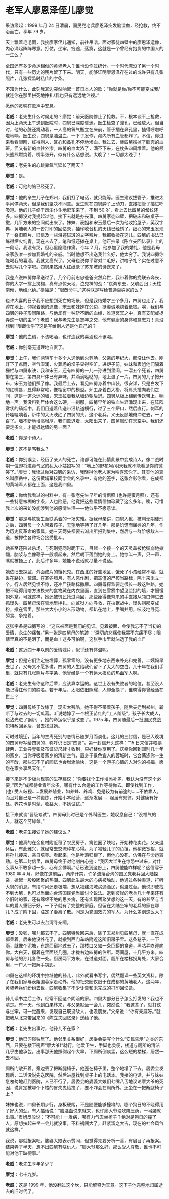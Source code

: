 ﻿# 老军人廖恩泽侄儿廖觉

采访缘起：1999 年月 24 日清晨，国民党老兵廖恩泽突发脑溢血，经抢救，终不治而亡，享年 79 岁。

天上飘着毛毛雨，我接廖家侄儿通知，前往吊唁。面对家徒四壁中的廖恩泽遗像，内心涌起阵阵寒意。打仗，坐牢，穷途，落寞，这就是一个曾经有抱负的中国人的一生么？

全国还有多少命运相似的黄埔老人？谁也没作过统计。一个时代淹没了另一个时代，只有一些历史的残片留了下来。明天，能够证明廖恩泽存在过的或许只有几张照片，几张探监时私传的字条。

不知为什么，此刻我耳边突然响起一首日本人的歌：“你就是你/你不可能变成我/就连你在那里拼死地挣扎/我也只有远远地注视。”

愿他的灵魂在歌声中安息。

**老威**：老先生什么时候走的？廖觉：前天医院停止了抢救。不，根本谈不上抢救，因为上两天上午送到医院时，四舅已深度昏迷。医生检查了瞳孔，已经放大。但当时，他的心脏还跳动着，一人高的氧气瓶立在床前，管子插在鼻孔里，抽得呼啦呼啦地响。医生说，四舅是脑溢血，一下子发作，颅内所有血管都炸了。不信，你过来看看眼睛，红得刺人，耳心和鼻孔不停地渗血。我过去，替四舅揩掉了脑壳的血斑，但又有新的血往外渗。四舅的血太浓了，滴不下来，在枕头四周堆着。他的额头熊熊燃烧着，嘴半张开，似有什么话想说。太晚了！一切都太晚了！

**老威**：老先生的心跳靠氧气延长了两天？

**廖觉**：是。

**老威**：可他的脑已经死了。

**廖觉**：他的亲生儿子在郑州，我们打了电话，就只能等。医生建议拔管子，推进太平间停两天，但是我们坚决不同意。医生就在四舅脖子上动刀，直接把管子插进呼吸道。他的儿子终于风尘仆仆地赶车来了，不到 50 岁，看上去比四舅的皱纹还多。四舅没对我提起过他。接下去就是办丧事。四舅家徒四壁，把破床和破桌子一撤，几平方米的空间就出来了。妹妹、表姐和宋玉最后一次为他收拾屋子，英汉字典、黄埔老人的一沓打印的回忆录，袖珍收音机的天线已经锈了。细心的宋玉发现了一叠旧照片、旧信及一些泪迹斑斑的文字残片，我都收捡在这儿。四舅的书法已练得炉火纯青，现在人去了，笔和纸还摊在桌上，他正抄录《陈立夫回忆录》上的一段话。我没有哭，但心里隐隐作痛。今年 2 月，他参加了我的婚礼，他是我母亲家族唯一参加我婚礼的亲戚。当时他想不出送我什么好，他太穷了。我说四舅你能喝我的喜酒，我就太高兴了。父母也说你平常对二毛好，讲啥子礼？实在过意不去就写几个字吧。四舅果然用大红纸录了苏东坡的诗送来了。

我差点说四舅你早送过了。几个月前忠忠爸爸突然弃世，我带着你的挽联去奔丧，你的大字一撑上灵棚，真有点惊天地、泣鬼神的劲：“哀鸿东去，父魂西归；天柱南倾，地维北绝。”横幅是：“限哉命乎。”这种联是写给普通百姓家的么？

也许大喜的日子我不应想到死亡的场景，但是我结婚才三个多月，四舅也走了。我蹲在地上，仰视着他的遗像，宋玉和妹妹在旁边，挺虔诚地烧着纸钱。唉，我们与四舅的孙子形同陌路，与他却有一种斩不断的血缘，难道冥冥之中，真有支配或捉弄这一切的主宰？老威：我与老先生是忘年之交，他有健康的身体和意志力！真没想到!“限哉命乎”?这是写给别人还是他自己的？

**廖觉**：他的血稠，不该喝酒，也许连我的喜酒也不该喝。

**老威**：你别毫无道理地自责了。

**廖觉**：上午，我们两辆车十多个人送他到火葬场，父亲的年纪大，都没让他去。刚好下了点雨，空气湿润，火葬场的坝子显得空旷。进炉子前，妹妹和表姐他们隔着栅栏与四舅永诀，我和宋玉，还有四舅的一儿一孙进到里间。一溜五个死者，四舅排在第三，第四具尸体已有异味，并滴滴哒哒的，地上湿了一片。四舅的儿子掀开布，宋玉为他们照了像。我最后上去，看见四舅身着中山装，很安详，只是白发下的红嘴唇，显得非常艳，像柜窗中的模型。炉工身着白大褂，将肩头插向我们之间，这是一道永远的墙，宋玉拉着我从墙边朝后退。四舅从板上翻到传送带上，嘣地一声。我没料到尸体会这么硬，一刹那，四舅早年的铁血生涯涌现出来，在阵阵雾状的硝烟中，我们目送着传送带沿轨道横行，过了三个炉口，然后直行。刺耳的铃哇哇响着，炉中的大火映红了四舅的头，这个老兵，义无反顾地俯冲进去，一了百了。墙不断地增高增厚，我们败退着，太阳出来了，四舅飘动在天空中。我们还要走多久，才能抵达墙的另一面？

**老威**：你是个诗人。

**廖觉**：这不是骂我么？

**老威**：你别误会，经历了亲人的死亡，谁都可能在此情此景中变成诗人，像二战时期一位即将进毒气室的犹太小姑娘写的：“地上的野花呵/明天我就不能看见你的微笑了。”廖觉：我读过你对四舅的采访，我晓得他老人家为啥喜欢你了。其实他的真名叫廖岳中，这份黄埔军校同学会的名录中，有他的签字，这张合影你看，在成都的黄埔军人都在上面，这是我四舅。

**老威**：你给我看过的材料中，有一张老先生早年的情侣照 (也许是蜜月照)，还有一些特意裱糊的字条，人也险恶，他竟把这些爱情信物珍藏了这么多年。唉，可惜我上次的采访没能涉到他的感情生活——他似乎不愿意谈。

**廖觉**：那是与铁窗生涯联系着的一场灾难。据我母亲讲，四舅入狱，被判无期徒刑之后，四舅母一个人带着孩子，无望地等待了好几年。那是饥馑而屈辱的几年，作为历史反革命的家属，她三天两头都要去派出所报到集中，然后与一群阶级敌人一道，被押往各种场合接受批斗。

她甚至还陪过杀场，与死刑犯同时跪下去，目睹一个接一个的天灵盖被枪弹崩地掀翻，脑浆与血像鞭子一般喷起来，然后朝下落到她的身上。她惊叫一声，只一声，嘴就被捂上了。此后许多年，她能不说话就尽量不说话。

她依旧去探监，外面成片的饿死鬼。在西北的好些地区，饿死了小孩经常不埋，就丢在路边、荒郊。在寒冬腊月，有人恶作剧，把冻僵的尸孩当路标，隔十来米立一个。行人居然见惯不惊，还冲尸孩路标撒尿。四舅母探监要走很长一段这种路，她把不晓得用啥方法换来的食物藏在内衣里面，直到在雪雾中望见监狱的墙，才慢慢朝外拿。可就这样，她还被饥民抢过两回，那些瘦得像鸡爪的手直接从领口伸进去抓馒头。四舅母滚在雪地里挣扎，向监狱方向呼救，在拉锯战中，馒头刹那变成粉，撒在雪里，那些大大小小的人形动物，都趴在地上，手嘴并用，吱吱地寻觅、舔食、争抢着。

这张字条是四舅写的：“这床被面是我们的见证。见着被面，会使我忘不了当初的爱情，永生的痛苦。”另一张是四舅母的笔迹：“深切的悲痛使我哭不完痛不尽；眼睛里真的不是泪了，而是血！这多可怕啊，这张手巾里就沾透了我的血!”

**老威**：这近四十年以前的爱情残片，似乎还有体温呢。

**廖觉**：但是它们注定被埋葬，孤零零的，没有更多地东西来补充和完善。二姨妈早去世了，父母又不愿多讲。四舅的人生给我们留下了太大的空白。几十年在我们手里，就只有几张照片与字条，他曾经是一个有远大报负的热血军人啊。

**老威**：老先生有你这种后辈，应该算幸运的。这世上没有失败者的地位，甚至没人能记得住他们的姓名。若干年后，太阳依旧照耀，人却全换了，谁晓得你曾经活在世上？

**廖觉**：四舅母终于改嫁了。现实太残酷，她不得不带着孩子，随后夫迁到郑州，斩断了与过去的一切瓜葛。听说她嫁了一个根正苗红的“工人阶级”，孩子长大成人，也沾光进了锅炉厂。她的命运似乎是改变了。1975 年，四舅随最后一批国民党战犯特赦回乡后，曾去找过她。

可时过境迁，当年的生离死别的恋情已随岁月而淡化。这儿的三封信，是已入晚境的四舅母写给四舅的，称呼仍旧是“四哥”。第一封信开头这样：“15 日来信并粮票肆两，工业券壹张及布证柒尺肆寸收到，只好替你享用了。庆幸你回到阔别几十年的家乡，当你呼吸着家乡的清新空气，置身于景色宜人的蓉城时，它会荡涤你一生的辛酸，那些忘不了的回忆也会增添愉快，这是一个游子心情的人对你的祝福，愿您在家乡享尽天年。”

接下来是不少极为现实的生存建议：“你要找个工作增添补差，我认为没有这个必要，”因为“成都待业青年众多，哪有什么合适的工作等待你去。即使找到工作，(也) 受人歧视……发展养殖业，如养蜂、养鸡、兔是较为有前途的……不依靠人，而且对自己是一种锻炼，开始小本经营，逐渐发展……起居有规律，对健康有好处。养花也是时髦，收益大，不妨试试。”

接下来就谈“晋级考试”，四舅母此时已是个外科医生，她叹息自己：“没福气的人，就这个劳碌命。”

**老威**：老先生接受了她的建议么？

**廖觉**：他真的在金鱼村附近租了农民房子，篱笆圈了块地，开始种花卖花。父亲退休后，有此雅兴，就经常去交流种花心得。为了减轻儿子的负担，他稍微宽裕，就将孙儿接来，亲自培养。看起来，他是叶落归根了，但他心没死，仿佛在与命运较劲。在第二封信里，四舅母终于对他剖白心迹：“我因大半生在惊恐中过来，对什么事从不敢多越一步，心有余悸啊。”话已说到这份上，四舅他能咋样呢？这信写于 1980 年 4 月，好像在这前后，两岸开禁，许多流落台湾的国民党老兵回大陆探亲，掀起一股股团聚的热潮。四舅此生最大的心病被触动，他通过各种渠道，打听大舅的消息。有段时间还走极端，想从福建海域买通渔民，偷渡过台。他说即使找不到大舅，也可以当面向台湾国民党当局讨个说法。退到彼岸的老兵几十年来还有个旧时的家，还有绵绵不绝的思乡病，还有实现团聚梦想的这一天，有的甚至与当年的爱人重归于好，一下子就有了完整的家庭。但留在大陆坐牢的老兵的家在哪儿？成了阶下囚，注定了妻离子散。同是为党国效力的军人，为什么差别这么大？

**老威**：老先生可以去台湾寻亲啊。

**廖觉**：没钱，哪儿都去不了。四舅特赦回来后，除了去郑州见四舅母，就一直在成都呆着。后来他没养花了，就搬到西门车站附近这所旧房子里。这条巷子，一下雨，就像个泥塘，东跳西窜地过去了，那楼口又如一条巨蟒的食道，黑咕弄咚迎向你。大白天，摸着在里面绕几圈，才拢右边四舅的住所。两间屋，十几平方米，四舅与他的孙儿各住一处。厨房两平方米，在过道对面。厕所在楼梯拐角处，大家合用，一户人一把解手钥匙。

四舅在这样的环境中拉址他的孙儿，此外就看书写字，偶然翻译一些英文资料。除了在我们家与表姐国蓉家走动外，他的社交圈仅限于在成都的黄埔老人。这两年，黄埔老兵们纷纷去世，四舅收集了不少讣告和未完成的打印回忆录。

孙儿读书之后工作，经常不回这个阴暗的家。四舅大部分日子怎么打发的？我也不清楚。有一天，他到白果林来，与父亲默坐一会儿，突然说：“我这辈子，就打仗与坐牢，可一觉醒来，发现自己既没敌人，也没朋友。”父亲说：“你有亲戚呀。”就把我从北京带回来的《陈立夫回忆录》送给了他。

**老威**：老先生出事时，他孙儿不在家？

**廖觉**：他已习惯独居了。他邻里关系很好，居委会要写个什么“安民告示”之类的东西，只要在楼下吼声“廖大爷!”就行。他爱卫生，手脚也灵便，楼道与厕所的清洁几乎由他承包。出事那天他照例起个大早，下厕所倒痰盂，这么短的楼梯，居然一去不回。

厕所门敞开着，旁边丢了把断腿椅子，他歪在椅子里，整个地塌了下去。居委会发现后，二话没说先送医院，然后进屋找到桌子上的电话本。我接的电话，并与妹妹急匆匆地赶到医院，人已不行了。居委会的婆婆大娘们七嘴八舌地议论廖大爷的死因，说肯定被哪个下楼的冒失鬼给撞了，要不咋会在厕所外，还坐在一把断腿椅子上？

妹妹也说，四舅长期步行，身板硬朗，不是随便能够撞垮的，哪个狗日的不晓得用了好大的劲。有人插话说：“脑溢血说来就来，也许廖大爷没吃降压药，一弓腰就出事。”表姐反驳说：“不可能！一发病，哪有力气去坐椅子？绝对是狗日的撞了人，原想扶起来坐一会儿就没事，不料祸闯大了，赶紧溜之大吉，现在的社会风气就这样。”

我说，那就报案吧。婆婆大娘表示赞同，但觉得先要分析一番，有眉目了再报案。结果弄了半天，想不出四舅有啥仇人。“廖大爷那么好，那么受人尊敬，谁也不可能对他干缺德事。”

**老威**：老先生享年多少？

**廖觉**：七十九岁。

**老威**：这是 1999 年，他没翻过这个坎，只能解释为天意。这下子他完整地归属逝去的旧时代了。
